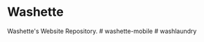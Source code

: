 # Washette
Washette's Website Repository.
#   w a s h e t t e - m o b i l e  
 #   w a s h l a u n d r y  
 